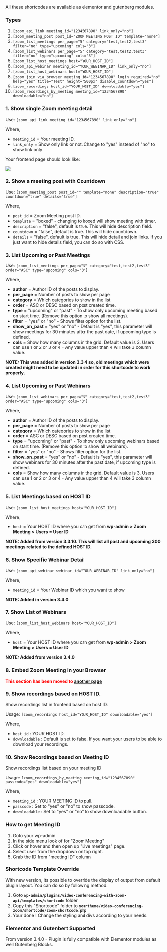 All these shortcodes are available as elementor and gutenberg modules.

### Types

1. `[zoom_api_link meeting_id="1234567890" link_only="no"]`
2. `[zoom_meeting_post post_id="ZOOM MEETING POST ID" template="none"]`
3. `[zoom_list_meetings per_page="5" category="test,test2,test3" filter="no" type="upcoming" cols="3"]` 
4. `[zoom_list_webinars per_page="5" category="test,test2,test3" filter="no" type="upcoming" cols="3"]` 
5. `[zoom_list_host_meetings host="YOUR_HOST_ID"]`
6. `[zoom_api_webinar meeting_id="YOUR_WEBINAR_ID" link_only="no"]`
7. `[zoom_list_host_webinars host="YOUR_HOST_ID"]`
8. `[zoom_join_via_browser meeting_id="1234567890" login_required="no" help="yes" title="Test" height="500px" disable_countdown="yes"]`
9. `[zoom_recordings host_id="YOUR_HOST_ID" downloadable="yes"]`
10. `[zoom_recordings_by_meeting meeting_id="1234567890" downloadable="no"]`

### 1. Show single Zoom meeting detail

Use: `[zoom_api_link meeting_id="1234567890" link_only="no"]`

Where,

* `meeting_id` = Your meeting ID.
* `link_only` = Show only link or not. Change to "yes" instead of "no" to show link only

Your frontend page should look like:

<img src="https://deepenbajracharya.com.np/wp-content/uploads/2019/11/Meetings-%E2%80%93-Plugin-Tester-1024x520.png">

### 2. Show a meeting post with Countdown

Use: `[zoom_meeting_post post_id="" template="none" description="true" countdown="true" details="true"]`

Where,

* `post_id` = Zoom Meeting post ID.
* `template` = "boxed" - changing to boxed will show meeting with timer.
* `description` = "false", default is true. This will hide description field.
* `countdown` = "false", default is true. This will hide countdown.
* `details` = "false", default is true. This will hide detail and join links. If you just want to hide details field, you can do so with CSS.

### 3. List Upcoming or Past Meetings

Use: `[zoom_list_meetings per_page="5" category="test,test2,test3" order="ASC" type="upcoming" cols="3"]`

Where,

* **author** = Author ID of the posts to display.
* **per_page** = Number of posts to show per page
* **category** = Which categories to show in the list
* **order** = ASC or DESC based on post created time.
* **type** = "upcoming" or "past" - To show only upcoming meeting based on start time. (Remove this option to show all meetings).
* **filter** = "yes" or "no" - Shows filter option for the list.
* **show_on_past** = "yes" or "no" - Default is "yes", this parameter will show meetings for 30 minutes after the past date, if upcoming type is defined.
* **cols** = Show how many columns in the grid. Default value is 3. Users can use 1 or 2 or 3 or 4 - Any value upper than 4 will take 3 column value.

**NOTE: This was added in version 3.3.4 so, old meetings which were created might need to be updated in order for this shortcode to work properly.**

### 4. List Upcoming or Past Webinars 

Use: `[zoom_list_webinars per_page="5" category="test,test2,test3" order="ASC" type="upcoming" cols="3"]`

Where,

* **author** = Author ID of the posts to display.
* **per_page** = Number of posts to show per page
* **category** = Which categories to show in the list
* **order** = ASC or DESC based on post created time.
* **type** = "upcoming" or "past" - To show only upcoming webinars based on start time. (Remove this option to show all webinars).
* **filter** = "yes" or "no" - Shows filter option for the list.
* **show_on_past** = "yes" or "no" - Default is "yes", this parameter will show webinars for 30 minutes after the past date, if upcoming type is defined.
* **cols** = Show how many columns in the grid. Default value is 3. Users can use 1 or 2 or 3 or 4 - Any value upper than 4 will take 3 column value.

### 5. List Meetings based on HOST ID

Use: `[zoom_list_host_meetings host="YOUR_HOST_ID"]`

Where,

* `host` = Your HOST ID where you can get from **wp-admin > Zoom Meeting > Users = User ID**

**NOTE: Added from version 3.3.10. This will list all past and upcoming 300 meetings related to the defined HOST ID.**

### 6. Show Specific Webinar Detail

Use: `[zoom_api_webinar webinar_id="YOUR_WEBINAR_ID" link_only="no"]`

Where,

* `meeting_id` = Your Webinar ID which you want to show 

**NOTE: Added in version 3.4.0**

### 7. Show List of Webinars

Use: `[zoom_list_host_webinars host="YOUR_HOST_ID"]`

Where,

* `host` = Your HOST ID where you can get from **wp-admin > Zoom Meeting > Users = User ID** 

**NOTE: Added from version 3.4.0**

### 8. Embed Zoom Meeting in your Browser

<strong style="color:red;">This section has been moved to [another page](join_links.md#embed-or-join-via-browser-method)</strong>

### 9. Show recordings based on HOST ID.

Show recordings list in frontend based on host ID.

Usage: `[zoom_recordings host_id="YOUR_HOST_ID" downloadable="yes"]`

Where,

* `host_id` : YOUR HOST ID.
* `downloadable` : Default is set to false. If you want your users to be able to download your recordings.

### 10. Show Recordings based on Meeting ID

Show recordings list based on your meeting ID

Usage: `[zoom_recordings_by_meeting meeting_id="1234567890" passcode="yes" downloadable="yes"]`

Where,

* `meeting_id` : YOUR MEETING ID to pull.
* `passcode` : Set to "yes" or "no" to show passcode.
* `downloadable` : Set to "yes" or "no" to show downloadable button.

### How to get Meeting ID

1. Goto your wp-admin
2. In the side menu look of for "Zoom Meeting"
3. Click or hover and then open up "Live meetings" page.
4. Select user from the dropdown on top right.
5. Grab the ID from "meeting ID" column

### Shortcode Template Override

With new version, its possible to override the display of output from default plugin layout. You can do so by following method.

1. Goto **`wp-admin/plugins/video-conferencing-with-zoom-api/templates/shortcode`** folder
2. Copy this "Shortcode" folder to **`yourtheme/video-conferencing-zoom/shortcode/zoom-shortcode.php`**
3. Your done ! Change the styling and divs according to your needs.

### Elementor and Gutenbert Supported

From version 3.4.0 - Plugin is fully compatible with Elementor modules as well Gutenberg Blocks.